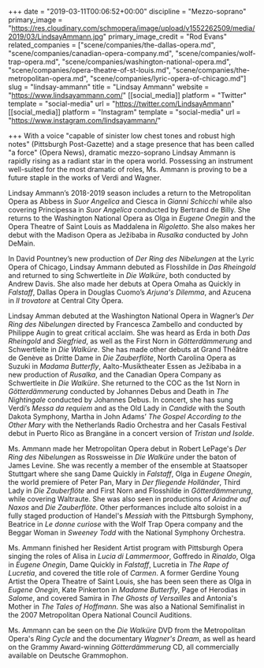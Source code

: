+++
date = "2019-03-11T00:06:52+00:00"
discipline = "Mezzo-soprano"
primary_image = "https://res.cloudinary.com/schmopera/image/upload/v1552262509/media/2019/03/LindsayAmmann.jpg"
primary_image_credit = "Rod Evans"
related_companies = ["scene/companies/the-dallas-opera.md", "scene/companies/canadian-opera-company.md", "scene/companies/wolf-trap-opera.md", "scene/companies/washington-national-opera.md", "scene/companies/opera-theatre-of-st-louis.md", "scene/companies/the-metropolitan-opera.md", "scene/companies/lyric-opera-of-chicago.md"]
slug = "lindsay-ammann"
title = "Lindsay Ammann"
website = "https://www.lindsayammann.com/"
[[social_media]]
platform = "Twitter"
template = "social-media"
url = "https://twitter.com/LindsayAmmann"
[[social_media]]
platform = "Instagram"
template = "social-media"
url = "https://www.instagram.com/lindsayammann/"

+++
With a voice "capable of sinister low chest tones and robust high notes" (Pittsburgh Post-Gazette) and a stage presence that has been called "a force" (Opera News), dramatic mezzo-soprano Lindsay Ammann is rapidly rising as a radiant star in the opera world. Possessing an instrument well-suited for the most dramatic of roles, Ms. Ammann is proving to be a future staple in the works of Verdi and Wagner.  
  
Lindsay Ammann’s 2018-2019 season includes a return to the Metropolitan Opera as Abbess in _Suor Angelica_ and Ciesca in _Gianni Schicchi_ while also covering Principessa in _Suor Angelica_ conducted by Bertrand de Billy. She returns to the Washington National Opera as Olga in _Eugene Onegin_ and the Opera Theatre of Saint Louis as Maddalena in _Rigoletto_. She also makes her debut with the Madison Opera as Ježibaba in _Rusalka_ conducted by John DeMain.  
  
In David Pountney’s new production of _Der Ring des Nibelungen_ at the Lyric Opera of Chicago, Lindsay Ammann debuted as Flosshilde in _Das Rheingold_ and returned to sing Schwertleite in _Die Walküre_, both conducted by Andrew Davis. She also made her debuts at Opera Omaha as Quickly in _Falstaff_, Dallas Opera in Douglas Cuomo’s _Arjuna's Dilemma_, and Azucena in _Il trovatore_ at Central City Opera.  
  
Lindsay Amman debuted at the Washington National Opera in Wagner’s _Der Ring des Nibelungen_ directed by Francesca Zambello and conducted by Philippe Augin to great critical acclaim. She was heard as Erda in both _Das Rheingold_ and _Siegfried_, as well as the First Norn in _Götterdämmerung_ and Schwertleite in _Die Walküre_. She has made other debuts at Grand Théâtre de Genève as Dritte Dame in _Die Zauberflöte_, North Carolina Opera as Suzuki in _Madama Butterfly_, Aalto-Musiktheater Essen as Ježibaba in a new production of _Rusalka_, and the Canadian Opera Company as Schwertleite in _Die Walküre_. She returned to the COC as the 1st Norn in _Götterdämmerung_ conducted by Johannes Debus and Death in _The Nightingale_ conducted by Johannes Debus. In concert, she has sung Verdi’s _Messa da requiem_ and as the Old Lady in _Candide_ with the South Dakota Symphony, Martha in John Adams’ _The Gospel According to the Other Mary_ with the Netherlands Radio Orchestra and her Casals Festival debut in Puerto Rico as Brangäne in a concert version of _Tristan und Isolde_.   
  
Ms. Ammann made her Metropolitan Opera debut in Robert LePage's _Der Ring des Nibelungen_ as Rossweisse in _Die Walküre_ under the baton of James Levine. She was recently a member of the ensemble at Staatsoper Stuttgart where she sang Dame Quickly in _Falstaff_, Olga in _Eugene Onegin_, the world premiere of Peter Pan, Mary in _Der fliegende Holländer_, Third Lady in _Die Zauberflöte_ and First Norn and Flosshilde in _Götterdämmerung_, while covering Waltraute. She was also seen in productions of _Ariadne auf Naxos_ and _Die Zauberflöte_. Other performances include alto soloist in a fully staged production of Handel's _Messiah_ with the Pittsburgh Symphony, Beatrice in _Le donne curiose_ with the Wolf Trap Opera company and the Beggar Woman in _Sweeney Todd_ with the National Symphony Orchestra.   
  
Ms. Ammann finished her Resident Artist program with Pittsburgh Opera singing the roles of Alisa in _Lucia di Lammermoor_, Goffredo in _Rinaldo_, Olga in _Eugene Onegin_, Dame Quickly in _Falstaff_, Lucretia in _The Rape of Lucretia_, and covered the title role of _Carmen_. A former Gerdine Young Artist the Opera Theatre of Saint Louis, she has been seen there as Olga in _Eugene Onegin_, Kate Pinkerton in _Madame Butterfly_, Page of Herodias in _Salome_, and covered Samira in _The Ghosts of Versailles_ and Antonia's Mother in _The Tales of Hoffmann_. She was also a National Semifinalist in the 2007 Metropolitan Opera National Council Auditions.  
  
Ms. Ammann can be seen on the _Die Walküre_ DVD from the Metropolitan Opera's _Ring Cycle_ and the documentary _Wagner's Dream_, as well as heard on the Grammy Award-winning _Götterdämmerung_ CD, all commercially available on Deutsche Grammophon.